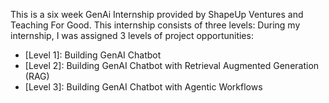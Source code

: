 This is a six week GenAi Internship provided by ShapeUp Ventures and Teaching For Good.
This internship consists of three levels:
During my internship, I was assigned 3 levels of project opportunities:

- [Level 1]: Building GenAI Chatbot
- [Level 2]: Building GenAI Chatbot with Retrieval Augmented Generation (RAG)
- [Level 3]: Building GenAI Chatbot with Agentic Workflows


